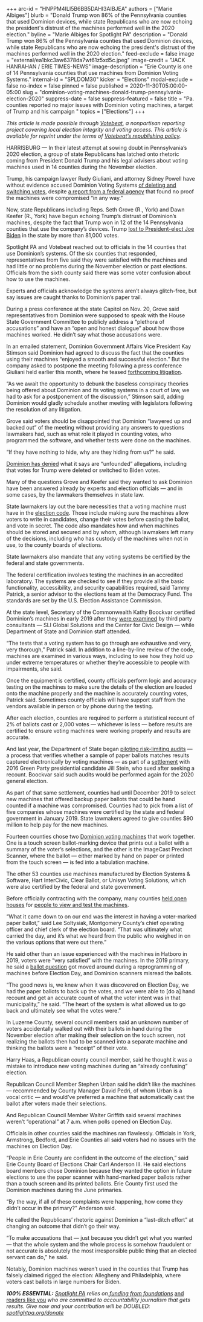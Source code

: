 +++
arc-id = "HNPPM4ILI5B6BB5DAHI3AIBJEA"
authors = ["Marie Albiges"]
blurb = "Donald Trump won 86% of the Pennsylvania counties that used Dominion devices, while state Republicans who are now echoing the president's distrust of the machines performed well in the 2020 election."
byline = "Marie Albiges for Spotlight PA"
description = "Donald Trump won 86% of the Pennsylvania counties that used Dominion devices, while state Republicans who are now echoing the president's distrust of the machines performed well in the 2020 election."
feed-exclude = false
image = "external/ea1bkc3aw6378da7wt61z5xd5c.jpeg"
image-credit = "JACK HANRAHAN / ERIE TIMES-NEWS"
image-description = "Erie County is one of 14 Pennsylvania counties that use machines from Dominion Voting Systems."
internal-id = "SPLDOM30"
kicker = "Elections"
modal-exclude = false
no-index = false
pinned = false
published = 2020-11-30T05:00:00-05:00
slug = "dominion-voting-machines-donald-trump-pennsylvania-election-2020"
suppress-date = false
suppress-featured = false
title = "Pa. counties reported no major issues with Dominion voting machines, a target of Trump and his campaign "
topics = ["Elections"]
+++

<i>This article is made possible through </i><a href="https://web.archive.org/20201019151248/http://votebeat.org/"><i>Votebeat</i></a><i>, a nonpartisan reporting project covering local election integrity and voting access. This article is available for reprint under the terms of </i><a href="https://web.archive.org/20210907141701/https://www.votebeat.org/pages/republishing"><i>Votebeat’s republishing policy</i></a><i>.</i>

HARRISBURG — In their latest attempt at sowing doubt in Pennsylvania’s 2020 election, a group of state Republicans has latched onto rhetoric coming from President Donald Trump and his legal advisers about voting machines used in 14 counties during the November election.

Trump, his campaign lawyer Rudy Giuliani, and attorney Sidney Powell have without evidence accused Dominion Voting Systems <a href="https://web.archive.org/20201112163413/https://twitter.com/realDonaldTrump/status/1326926226888544256">of deleting and switching votes</a>, despite <a href="https://web.archive.org/20201112231419/https://www.cisa.gov/news/2020/11/12/joint-statement-elections-infrastructure-government-coordinating-council-election">a report from a federal agency</a> that found no proof the machines were compromised “in any way.”

Now, state Republicans including Reps. Seth Grove (R., York) and Dawn Keefer (R., York) have begun echoing Trump’s distrust of Dominion’s machines, despite the fact that Trump won in 12 of the 14 Pennsylvania counties that use the company’s devices. Trump <a href="https://www.spotlightpa.org/news/2020/11/joe-biden-pennsylvania-winner-certification-final-results/" target=_blank>lost to President-elect Joe Biden</a> in the state by more than 81,000 votes.

Spotlight PA and Votebeat reached out to officials in the 14 counties that use Dominion’s systems. Of the six counties that responded, representatives from five said they were satisfied with the machines and had little or no problems during the November election or past elections. Officials from the sixth county said there was some voter confusion about how to use the machines.

Experts and officials acknowledge the systems aren’t always glitch-free, but say issues are caught thanks to Dominion’s paper trail.

During a press conference at the state Capitol on Nov. 20, Grove said representatives from Dominion were supposed to speak with the House State Government Committee to publicly address a “plethora of accusations” and have an “open and honest dialogue” about how those machines worked. He didn’t say what those accusations were.

<script src="https://www.spotlightpa.org/embed.js" async></script><div data-spl-embed-version="1" data-spl-src="https://www.spotlightpa.org/embeds/newsletter/"></div>

In an emailed statement, Dominion Government Affairs Vice President Kay Stimson said Dominion had agreed to discuss the fact that the counties using their machines “enjoyed a smooth and successful election.” But the company asked to postpone the meeting following a press conference Giuliani held earlier this month, where he teased <a href="https://www.dominionvoting.com/dominion-statement-on-sidney-powell-charges/">forthcoming litigation</a>.

“As we await the opportunity to debunk the baseless conspiracy theories being offered about Dominion and its voting systems in a court of law, we had to ask for a postponement of the discussion,” Stimson said, adding Dominion would gladly schedule another meeting with legislators following the resolution of any litigation.

Grove said voters should be disappointed that Dominion “lawyered up and backed out” of the meeting without providing any answers to questions lawmakers had, such as what role it played in counting votes, who programmed the software, and whether tests were done on the machines.

“If they have nothing to hide, why are they hiding from us?” he said.

<a href="https://web.archive.org/20061115092854/https://www.dominionvoting.com/">Dominion has denied</a> what it says are “unfounded” allegations, including that votes for Trump were deleted or switched to Biden votes.

Many of the questions Grove and Keefer said they wanted to ask Dominion have been answered already by experts and election officials — and in some cases, by the lawmakers themselves in state law.

State lawmakers lay out the bare necessities that a voting machine must have in the <a href="https://web.archive.org/20140827174133/https://www.legis.state.pa.us/WU01/LI/LI/US/PDF/1937/0/0320..PDF">election code</a>. Those include making sure the machines allow voters to write in candidates, change their votes before casting the ballot, and vote in secret. The code also mandates how and when machines should be stored and secured and by whom, although lawmakers left many of the decisions, including who has custody of the machines when not in use, to the county boards of elections.

State lawmakers also mandate that any voting systems be certified by the federal and state governments.

The federal certification involves testing the machines in an accredited laboratory. The systems are checked to see if they provide all the basic functionality, accessibility, and security capabilities required, said Tammy Patrick, a senior advisor to the elections team at the Democracy Fund. The standards are set by the U.S. Election Assistance Commission.

At the state level, Secretary of the Commonwealth Kathy Boockvar certified Dominion’s machines in early 2019 after they <a href="https://web.archive.org/20200110012958/https://www.dos.pa.gov/VotingElections/Documents/Voting%20Systems/Dominion%20Democracy%20Suite%205.5-A/Dominion%20Democracy%20Suite%20Final%20Report%20scanned%20with%20signature%20020119.pdf">were examined</a> by third party consultants — SLI Global Solutions and the Center for Civic Design — while Department of State and Dominion staff attended.

“The tests that a voting system has to go through are exhaustive and very, very thorough,” Patrick said. In addition to a line-by-line review of the code, machines are examined in various ways, including to see how they hold up under extreme temperatures or whether they’re accessible to people with impairments, she said.

Once the equipment is certified, county officials perform logic and accuracy testing on the machines to make sure the details of the election are loaded onto the machine properly and the machine is accurately counting votes, Patrick said. Sometimes county officials will have support staff from the vendors available in person or by phone during the testing.

After each election, counties are required to perform a statistical recount of 2% of ballots cast or 2,000 votes — whichever is less — before results are certified to ensure voting machines were working properly and results are accurate.

And last year, the Department of State began <a href="https://www.spotlightpa.org/news/2020/11/pennsylvania-election-2020-investigation-republicans-audits/" target=_blank>piloting risk-limiting audits</a> — a process that verifies whether a sample of paper ballots matches results captured electronically by voting machines — as part of a <a href="https://web.archive.org/web/20211018142047/https://www.pacounties.org/GR/Documents/SteinSettlement20181128.pdf">settlement</a> with 2016 Green Party presidential candidate Jill Stein, who sued after seeking a recount. Boockvar said such audits would be performed again for the 2020 general election.

As part of that same settlement, counties had until December 2019 to select new machines that offered backup paper ballots that could be hand counted if a machine was compromised. Counties had to pick from a list of five companies whose machines were certified by the state and federal government in January 2019. State lawmakers agreed to give counties $90 million to help pay for the new machines.

Fourteen counties chose two <a href="https://www.votespa.com/About-Elections/Pages/Dominion-Democracy-Suite-55A.aspx">Dominion voting machines</a> that work together. One is a touch screen ballot-marking device that prints out a ballot with a summary of the voter’s selections, and the other is the ImageCast Precinct Scanner, where the ballot — either marked by hand on paper or printed from the touch screen — is fed into a tabulation machine.

The other 53 counties use machines manufactured by Election Systems &amp; Software, Hart InterCivic, Clear Ballot, or Unisyn Voting Solutions, which were also certified by the federal and state government.

Before officially contracting with the company, many counties <a href="https://web.archive.org/20201130111501/https://www.montcopa.org/ArchiveCenter/ViewFile/Item/4669">held open houses</a> for <a href="https://web.archive.org/20201126075345/https://www.delcopa.gov/publicrelations/releases/2019/votingmachines.html">people to view and test the machines</a>.

“What it came down to on our end was the interest in having a voter-marked paper ballot,” said Lee Soltysiak, Montgomery County’s chief operating officer and chief clerk of the election board. “That was ultimately what carried the day, and it’s what we heard from the public who weighed in on the various options that were out there.”

He said other than an issue experienced with the machines in Hatboro in 2019, voters were “very satisfied” with the machines. In the 2019 primary, he said a <a href="https://web.archive.org/20190604232923/https://www.inquirer.com/news/pennsylvania/hatboro-library-vote-tax-referendum-landslide-20190604.html">ballot question</a> got moved around during a reprogramming of machines before Election Day, and Dominion scanners misread the ballots.

“The good news is, we knew when it was discovered on Election Day, we had the paper ballots to back up the votes, and we were able to [do a] hand recount and get an accurate count of what the voter intent was in that municipality,” he said. “The heart of the system is what allowed us to go back and ultimately see what the votes were.”

In Luzerne County, several council members said an unknown number of voters accidentally walked out with their ballots in hand during the November election after making their selection on the touch screen, not realizing the ballots then had to be scanned into a separate machine and thinking the ballots were a “receipt” of their vote.

Harry Haas, a Republican county council member, said he thought it was a mistake to introduce new voting machines during an “already confusing” election.

<script src="https://www.spotlightpa.org/embed.js" async></script><div data-spl-embed-version="1" data-spl-src="https://www.spotlightpa.org/embeds/donate/?teaser_text=Spotlight%20PA%20provides%20essential%2C%20public-service%20journalism%20thanks%20to%20readers%20like%20you.%20%3Cb%3EBecome%20a%20member%20today%20with%20a%20gift%20of%20%2415%2Fmonth%20or%20more%20and%20receive%20our%20exclusive%20Pennsylvania%20tote%20bag.%3C%2Fb%3E&cta_text=YES%2C%20COUNT%20ME%20IN&eyebrow_text=BECOME%20A%20MEMBER"></div>

Republican Council Member Stephen Urban said he didn’t like the machines — recommended by County Manager David Pedri, of whom Urban is a vocal critic — and would’ve preferred a machine that automatically cast the ballot after voters made their selections.

And Republican Council Member Walter Griffith said several machines weren’t “operational” at 7 a.m. when polls opened on Election Day.

Officials in other counties said the machines ran flawlessly. Officials in York, Armstrong, Bedford, and Erie Counties all said voters had no issues with the machines on Election Day.

“People in Erie County are confident in the outcome of the election,” said Erie County Board of Elections Chair Carl Anderson III. He said elections board members chose Dominion because they wanted the option in future elections to use the paper scanner with hand-marked paper ballots rather than a touch screen and its printed ballots. Erie County first used the Dominion machines during the June primaries.

“By the way, if all of these complaints were happening, how come they didn’t occur in the primary?” Anderson said.

He called the Republicans’ rhetoric against Dominion a “last-ditch effort” at changing an outcome that didn’t go their way.

“To make accusations that — just because you didn’t get what you wanted — that the whole system and the whole process is somehow fraudulent or not accurate is absolutely the most irresponsible public thing that an elected servant can do,” he said.

Notably, Dominion machines weren’t used in the counties that Trump has falsely claimed rigged the election: Allegheny and Philadelphia, where voters cast ballots in large numbers for Biden.

<i><b>100% ESSENTIAL:</b></i><i> </i><a href="https://www.spotlightpa.org/"><i>Spotlight PA</i></a><i> relies on</i><a href="https://www.spotlightpa.org/support"><i> funding from foundations</i></a><i> </i><a href="https://www.spotlightpa.org/support">and readers like you</a><i> who are committed to accountability journalism that gets results. Give now and your contribution will be DOUBLED: </i><a href="https://www.spotlightpa.org/donate"><i>spotlightpa.org/donate</i></a>

